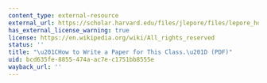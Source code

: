 ```yaml
---
content_type: external-resource
external_url: https://scholar.harvard.edu/files/jlepore/files/lepore_how_to_write_a_paper_2009_0_1.pdf
has_external_license_warning: true
license: https://en.wikipedia.org/wiki/All_rights_reserved
status: ''
title: "\u201CHow to Write a Paper for This Class.\u201D (PDF)"
uid: bcd635fe-8855-474a-ac7e-c1751bb8555e
wayback_url: ''
---
```

